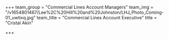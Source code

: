 +++
team_group = "Commercial Lines Account Managers"
team_img = "/v1654801467/Lee%2C%20Hill%20and%20Johnston/LHJ_Photo_Coming-01_uwtixq.jpg"
team_title = "Commercial Lines Account Executive"
title = "Cristal Akin"

+++
